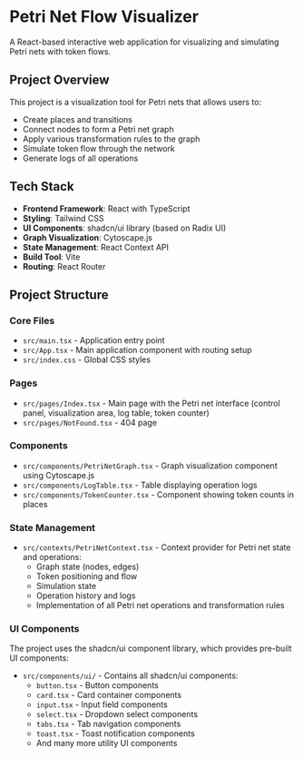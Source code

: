 
# Petri Net Flow Visualizer

A React-based interactive web application for visualizing and simulating Petri nets with token flows.

## Project Overview

This project is a visualization tool for Petri nets that allows users to:
- Create places and transitions
- Connect nodes to form a Petri net graph
- Apply various transformation rules to the graph
- Simulate token flow through the network
- Generate logs of all operations


## Tech Stack

- **Frontend Framework**: React with TypeScript
- **Styling**: Tailwind CSS
- **UI Components**: shadcn/ui library (based on Radix UI)
- **Graph Visualization**: Cytoscape.js
- **State Management**: React Context API
- **Build Tool**: Vite
- **Routing**: React Router

## Project Structure

### Core Files

- `src/main.tsx` - Application entry point
- `src/App.tsx` - Main application component with routing setup
- `src/index.css` - Global CSS styles

### Pages

- `src/pages/Index.tsx` - Main page with the Petri net interface (control panel, visualization area, log table, token counter)
- `src/pages/NotFound.tsx` - 404 page

### Components

- `src/components/PetriNetGraph.tsx` - Graph visualization component using Cytoscape.js
- `src/components/LogTable.tsx` - Table displaying operation logs
- `src/components/TokenCounter.tsx` - Component showing token counts in places

### State Management

- `src/contexts/PetriNetContext.tsx` - Context provider for Petri net state and operations:
  - Graph state (nodes, edges)
  - Token positioning and flow
  - Simulation state
  - Operation history and logs
  - Implementation of all Petri net operations and transformation rules

### UI Components

The project uses the shadcn/ui component library, which provides pre-built UI components:

- `src/components/ui/` - Contains all shadcn/ui components:
  - `button.tsx` - Button components
  - `card.tsx` - Card container components
  - `input.tsx` - Input field components
  - `select.tsx` - Dropdown select components
  - `tabs.tsx` - Tab navigation components
  - `toast.tsx` - Toast notification components
  - And many more utility UI components
